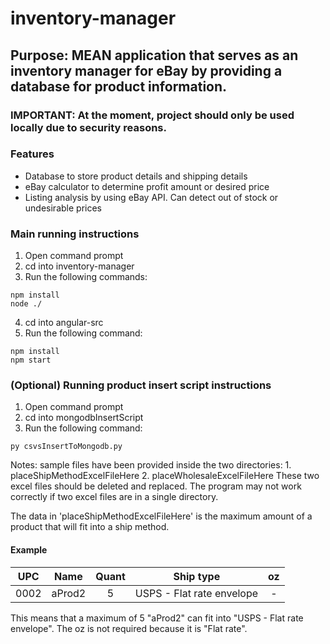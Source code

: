 # inventory-manager

## Purpose: MEAN application that serves as an inventory manager for eBay by providing a database for product information.
### IMPORTANT: At the moment, project should only be used locally due to security reasons.

### Features
- Database to store product details and shipping details
- eBay calculator to determine profit amount or desired price
- Listing analysis by using eBay API. Can detect out of stock or undesirable prices

### Main running instructions
1. Open command prompt
2. cd into inventory-manager
3. Run the following commands:
```
npm install
node ./
```
4. cd into angular-src
5. Run the following command:
```
npm install
npm start
```

### (Optional) Running product insert script instructions
1. Open command prompt
2. cd into mongodbInsertScript
3. Run the following command:
```
py csvsInsertToMongodb.py
```

Notes: sample files have been provided inside the two directories:
    1. placeShipMethodExcelFileHere
    2. placeWholesaleExcelFileHere
These two excel files should be deleted and replaced. The program may not work correctly if two excel files are in a single directory.

The data in 'placeShipMethodExcelFileHere' is the maximum amount of a product that will fit into a ship method.

#### Example 

|  UPC |  Name  | Quant |         Ship type         | oz |
|:----:|:------:|:-----:|:-------------------------:|:--:|
| 0002 | aProd2 |   5   | USPS - Flat rate envelope |  - |

This means that a maximum of 5 "aProd2" can fit into "USPS - Flat rate envelope". The oz is not required because it is "Flat rate".
